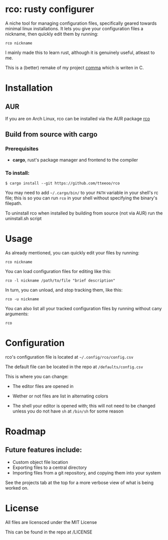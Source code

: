 # rco: rusty configurer

A niche tool for managing configuration files, specifically geared towards minimal linux installations.
It lets you give your configuration files a nickname, then quickly edit them by running:

`rco nickname`


I mainly made this to learn rust, although it is genuinely useful, atleast to me.

This is a (better) remake of my project <a href="https://github.com/tteeoo/rco">comma</a> which is writen in C.

# Installation

## AUR

If you are on Arch Linux, rco can be installed via the AUR package <a href="https://aur.archlinux.org/packages/rco/">rco</a>

## Build from source with cargo

### Prerequisites

* <b>cargo</b>, rust's package manager and frontend to the compiler

### To install:

```
$ cargo install --git https://github.com/tteeoo/rco
```

You may need to add `~/.cargo/bin/` to your `PATH` variable in your shell's rc file; this is so you can run `rco` in your shell without specifying the binary's filepath.


To uninstall rco when installed by building from source (not via AUR) run the uninstall.sh script

# Usage

As already mentioned, you can quickly edit your files by running:

`rco nickname`



You can load configuration files for editing like this:

`rco -l nickname /path/to/file "brief description"`



In turn, you can unload, and stop tracking them, like this:

`rco -u nickname`



You can also list all your tracked configuration files by running without cany arguments:

`rco`



# Configuration

rco's configuration file is located at `~/.config/rco/config.csv`

The default file can be located in the repo at `/defaults/config.csv`

This is where you can change:

- The editor files are opened in

- Wether or not files are list in alternating colors

- The shell your editor is opened with; this will not need to be changed unless you do not have `sh` at `/bin/sh` for some reason


# Roadmap

## Future features include:

* Custom object file location
* Exporting files to a central directory
* Importing files from a git repository, and copying them into your system

See the projects tab at the top for a more verbose view of what is being worked on.


# License

All files are licensced under the MIT License

This can be found in the repo at /LICENSE
